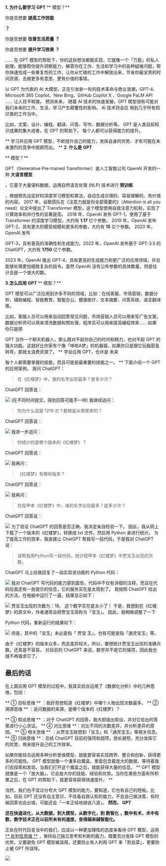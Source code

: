 **1. 为什么要学习** **GPT** ** 模型？**

你是否想要 **提高工作效能**

**？**

 你是否想要 **改善生活质量** **？**

 你是否想要 **提升学习效果** **？**

 ……  在 GPT 模型的帮助下，你的这些想法都能实现，它就像一个「万能」的私人助理，能够帮你提升洞察能力，解答你在工作、生活和学习中的各种疑难问题，帮你快速完成一些重复性的工作，让你从忙碌的工作中解放出来，节省你最宝贵的时间资源，去做更多有意思、更有价值的事情。

以 GPT 为代表的 AI 大模型，正在引发新一轮的技术革命与商业浪潮，GPT-4、Microsoft 365 Copilot、New Bing、GitHub  Copilot X  、Google PaLM API …… 让人目不暇接。  预测未来，  随着 AI 技术的快速发展，GPT 模型很有可能对我们未来的工作、生活、学习产生颠覆性的影响。  AI 技术将会应  用到几乎所有知识类的工作当中。

比如，文案、设计、编程、翻译、问答、写作、数据分析等。  GPT 是人类目前知识成果的集大成者，在 GPT 的帮助下，  每个人都可以获得能力的提升。

** 学习并应用 GPT 模型，不断提升自己的能力，发挥自身的优势，才有可能在未来激烈的竞争中脱颖而出。  ** **2. 什么是** **GPT**

** 模型？**

GPT（Generative Pre-trained Transformer）是人工智能公司 OpenAI 开发的一种 **大语言模型**

，它基于大量语料数据，运用自然语言处理 (NLP) 技术进行 **预训练**

，根据预先设定好的深度学习模型和算法，自动生成合理的、容易理解的、有价值的内容。  2017 年，谷歌团队在《注意力就是你全部需要的》（Attention is all you need）论文中提出了 Transformer 模型，这个模型使用自我注意力机制，实现了计算效率和并行性的显著提高。  2018 年，OpenAI 发布 GPT-1，使用了基于 Transformer 的深度学习模型，大约有 **1.17** 亿个参数。  2019 年，OpenAI 发布 GPT-2，具有更大的模型规模和更多的参数，大约有 **15** 亿个参数。  2020 年，OpenAI 发布

GPT-3，具有更高的准确性和生成能力。2022 年，OpenAI 发布基于 GPT-3.5 的 ChatGPT，大约有 **1750** 亿个参数。

2023 年，OpenAI 推出 GPT-4，具有更高的生成能力和更广泛的应用领域，并且能够处理更加细致复杂的指令。虽然 OpenAI 没有公布参数的具体数量，但是估计会是一个很大的数。

**3.怎么应用** **GPT** ** 模型？**

GPT 模型可以广泛应用到许多不同的领域，比如：在线客服、市场营销、数据分析、辅助编程、智能教育、智能办公、健康医疗、文本摘要、问答系统、语言翻译等。

比如，客服人员可以用来自动回答常见问题，市场营销人员可以用来写广告文案，数据分析师可以用来清洗数据和预处理，程序员可以用来提高编程效率……  如果你只是把

GPT 当作一个聊天机器人，那么既对不起你自己的时间和精力，也对不起 GPT 的强大功能。这就好比你家有个像「哆啦A梦」的机器猫，如果你只是跟它玩脑筋急转弯，那就太浪费资源了。  ** 学会应用 GPT，也许是  未来

每个人都需要掌握的技能，而且可能是最重要的技能之一。  ** 下面介绍一个 GPT 的应用案例。  我问 ChatGPT：

> 在《红楼梦》中，谁的名字出现最多？是多少次？

ChatGPT 回答说：

![](https://mmbiz.qpic.cn/mmbiz_png/giaycic3UNwo3PdesggUOlllJ5XHqPibeLHApmZMNQxktPRxCEOQ3iaT6nKyictVj9sqib7W5crduFDHxicyVY0lXL0pQ/640?wx_fmt=png) (在不同时间提交，得到回答可能不一样)  我继续追问：

> 你为什么说是 1219 次？数据是从哪里来的？

ChatGPT 回答说：

![](https://mmbiz.qpic.cn/mmbiz_png/giaycic3UNwo3PdesggUOlllJ5XHqPibeLH2cKZekVLS0iaq4uhpB6QZzSuWmeSBuMz5KjZHc7YAFINmjeKYdH0HZA/640?wx_fmt=png) 我进一步追问：

> 你统计的是哪个版本的《红楼梦》？

ChatGPT 回答说：

![](https://mmbiz.qpic.cn/mmbiz_png/giaycic3UNwo3PdesggUOlllJ5XHqPibeLHbyLNR9icBvibMP4V2UoPkxeDrLtV2rFHXdbV6tve1XjqBsUyKYSia8Wsg/640?wx_fmt=png) 我再问：

> 《红楼梦》有哪些版本？

ChatGPT 回答说：

![](https://mmbiz.qpic.cn/mmbiz_png/giaycic3UNwo3PdesggUOlllJ5XHqPibeLHpAtJlcCgicXfMyOQia2oQkmIhO1ibaqibZj8hws1qz0mjZIj3UwgappLPg/640?wx_fmt=png) 我再问：

> 在程甲本《红楼梦》中，谁的名字出现最多？是多少次？

ChatGPT 回答说：

![](https://mmbiz.qpic.cn/mmbiz_png/giaycic3UNwo3PdesggUOlllJ5XHqPibeLH44G0VK8kch0Dv2FB6LQ9AN044DdTdztgnDCu3FUraSN5AsTrjTK7iaw/640?wx_fmt=png) 为了验证 ChatGPT 的回答是否正确，我决定亲自检验一下。  因此，我从网上下载了一个版本的《红楼梦》，转换成 txt 文件，然后用 Python 来进行统计。  为了提高工作的效率，我直接让 ChatGPT 帮我写一段代码，于是我对  ChatGPT  说：

> 请帮我用Python写一段代码，统计程甲本《红楼梦》中贾宝玉出现的次数。

ChatGPT  马上给我回复了一段实现该功能的 Python 代码：

![](https://mmbiz.qpic.cn/mmbiz_png/giaycic3UNwo3PdesggUOlllJ5XHqPibeLH704qibZ4WCNl69zGSTIF8dLfwCJ4KpFjOEUdQmJHluuo4A1DaeHuVgQ/640?wx_fmt=png) 我对 ChatGPT 写代码的能力感到震惊，代码中不仅有详细的注释，而且在代码后面还有一些提示的信息，它的服务实在是太周到了。  我按照  ChatGPT 给出的方法，在电脑中运行了一遍，结果显示如下：

![](https://mmbiz.qpic.cn/mmbiz_png/giaycic3UNwo3PdesggUOlllJ5XHqPibeLHiav5ocYHX8EG94mtjPMPk58SGJx7rc5ojhTHT1VUFqjFic9mrwJ5l37Q/640?wx_fmt=png) 贾宝玉出现的次数为：18。  这个数字实在是太小了！  于是，我想到在《红楼梦》的原文中，作者通常会把贾宝玉简称为「宝玉」。  因此，我稍微调整了一下

Python 代码，重新运行的结果如下：

![](https://mmbiz.qpic.cn/mmbiz_png/giaycic3UNwo3PdesggUOlllJ5XHqPibeLHSG085BiaeL1fpbZge2Bw9Mn4PyrkxmXG2YdUzutMElPdrsK39MBo6Zg/640?wx_fmt=png) 但是，其中的「宝玉」未必是指「  贾宝  玉」，也有可能是指「通灵宝玉」等。

由于《红楼梦》的版本众多，而且差异较大，所以，要想统计贾宝玉出现的准确次数，还真是不容易。  对目前的 ChatGPT 来说，数学并不是它的强项，因此我也就不再强求它了。  

## **最后的话**

 在上面应用 GPT 模型的过程中，我其实综合运用了《数据化分析》中的几种思维，包括：

** ① 目标思维  ** ：我好奇想知道《红楼梦》中哪个人物出现次数最多。  ** ② 溯源思维  ** ：追问数据的来源，是哪个版本的《红楼梦》？

** ③ 假设思维  ** ：对于 ChatGPT 的回答，我大胆提出假设，并对它给出的答案进行小心求证。  ** ④ 对比思维  **：对比不同的次数差异，并分析差异的原因。  ** ⑤ 相关思维  ** ：从贾宝玉联想到「宝玉」和「通灵宝玉」等相关信息。  ** ⑥ 归纳思维  **：总结 ChatGPT 目前的强项和弱项，扬长避短，充分发挥它的优势，用来提升自己的工作效率。

如果你能综合运用多种分析思维模型，就能更容易实现跨界、整合和创新，获得更多的可能性。  GPT 模型就像一个潘多拉魔盒，里面包含着庞大的数据，等待着我们去探索和发现。当我们打开这个魔盒之后，就能获得大量的信息。  ** GPT 模型就像是一个「放大器」，它会放大你的技能、经验和优势。当你在某些方面有所积累之后，在 GPT 的帮助下，就更容易获得快速提升。  **

当然，我们也不宜过分夸大 GPT 模型的能力，要知道，它也有自己的短板。比如，目前 GPT 还没有自主意识，不具备自我认知的能力，不会自己做决策，有时候回答也会出错，可能还会「一本正经地胡说八道」。  **然而，** **GPT**

**还在快速进化，从大数据，到大模型，从数字化，到** **数智化** **，数中有术，术中有数，数字技术正在以前所未有的速度，变得越来越智能化。**

正处在时代巨变当中的我们，应该以一种更加理性的态度来看待 GPT 模型，运用 [** 批判性思维  **](https://mp.weixin.qq.com/s?__biz=MzA4ODE2OTIxMw==&mid=2653481563&idx=1&sn=0b5fbbf66ec45cae08d2e4229119a2e7&scene=21#wechat_redirect) ，保持自己独立思考和判断的能力，既要充分发挥 GPT 模型的优势，又要避免 GPT 模型被滥用，还要防止有人利用 GPT 来「割韭菜」，更要防止被 GPT 所误导。

![](https://visitor-badge.laobi.icu/badge?page_id=sjhfx.linji&left_text=PageViews&right_color=%2300589F)